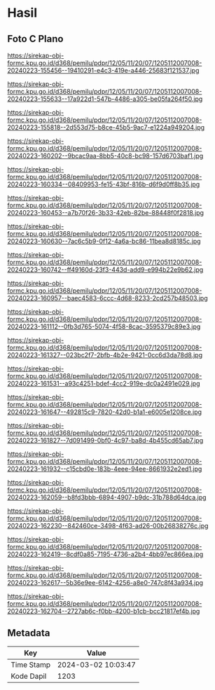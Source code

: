 # Hasil

## Foto C Plano

https://sirekap-obj-formc.kpu.go.id/d368/pemilu/pdpr/12/05/11/20/07/1205112007008-20240223-155456--19410291-e4c3-419e-a446-25683f121537.jpg

https://sirekap-obj-formc.kpu.go.id/d368/pemilu/pdpr/12/05/11/20/07/1205112007008-20240223-155633--17a922d1-547b-4486-a305-be05fa264f50.jpg

https://sirekap-obj-formc.kpu.go.id/d368/pemilu/pdpr/12/05/11/20/07/1205112007008-20240223-155818--2d553d75-b8ce-45b5-9ac7-e1224a949204.jpg

https://sirekap-obj-formc.kpu.go.id/d368/pemilu/pdpr/12/05/11/20/07/1205112007008-20240223-160202--9bcac9aa-8bb5-40c8-bc98-157d6703baf1.jpg

https://sirekap-obj-formc.kpu.go.id/d368/pemilu/pdpr/12/05/11/20/07/1205112007008-20240223-160334--08409953-fe15-43bf-816b-d6f9d0ff8b35.jpg

https://sirekap-obj-formc.kpu.go.id/d368/pemilu/pdpr/12/05/11/20/07/1205112007008-20240223-160453--a7b70f26-3b33-42eb-82be-88448f0f2818.jpg

https://sirekap-obj-formc.kpu.go.id/d368/pemilu/pdpr/12/05/11/20/07/1205112007008-20240223-160630--7ac6c5b9-0f12-4a6a-bc86-11bea8d8185c.jpg

https://sirekap-obj-formc.kpu.go.id/d368/pemilu/pdpr/12/05/11/20/07/1205112007008-20240223-160742--ff49160d-23f3-443d-add9-e994b22e9b62.jpg

https://sirekap-obj-formc.kpu.go.id/d368/pemilu/pdpr/12/05/11/20/07/1205112007008-20240223-160957--baec4583-6ccc-4d68-8233-2cd257b48503.jpg

https://sirekap-obj-formc.kpu.go.id/d368/pemilu/pdpr/12/05/11/20/07/1205112007008-20240223-161112--0fb3d765-5074-4f58-8cac-3595379c89e3.jpg

https://sirekap-obj-formc.kpu.go.id/d368/pemilu/pdpr/12/05/11/20/07/1205112007008-20240223-161327--023bc2f7-2bfb-4b2e-9421-0cc6d3da78d8.jpg

https://sirekap-obj-formc.kpu.go.id/d368/pemilu/pdpr/12/05/11/20/07/1205112007008-20240223-161531--a93c4251-bdef-4cc2-919e-dc0a2491e029.jpg

https://sirekap-obj-formc.kpu.go.id/d368/pemilu/pdpr/12/05/11/20/07/1205112007008-20240223-161647--492815c9-7820-42d0-b1a1-e6005e1208ce.jpg

https://sirekap-obj-formc.kpu.go.id/d368/pemilu/pdpr/12/05/11/20/07/1205112007008-20240223-161827--7d091499-0bf0-4c97-ba8d-4b455cd65ab7.jpg

https://sirekap-obj-formc.kpu.go.id/d368/pemilu/pdpr/12/05/11/20/07/1205112007008-20240223-161932--c15cbd0e-183b-4eee-94ee-8661932e2ed1.jpg

https://sirekap-obj-formc.kpu.go.id/d368/pemilu/pdpr/12/05/11/20/07/1205112007008-20240223-162059--b8fd3bbb-6894-4907-b9dc-31b788d64dca.jpg

https://sirekap-obj-formc.kpu.go.id/d368/pemilu/pdpr/12/05/11/20/07/1205112007008-20240223-162230--842460ce-3498-4f63-ad26-00b26838276c.jpg

https://sirekap-obj-formc.kpu.go.id/d368/pemilu/pdpr/12/05/11/20/07/1205112007008-20240223-162419--8cdf0a85-7195-4736-a2b4-4bb97ec866ea.jpg

https://sirekap-obj-formc.kpu.go.id/d368/pemilu/pdpr/12/05/11/20/07/1205112007008-20240223-162617--5b36e9ee-6142-4256-a8e0-747c8f43a934.jpg

https://sirekap-obj-formc.kpu.go.id/d368/pemilu/pdpr/12/05/11/20/07/1205112007008-20240223-162704--2727ab6c-f0bb-4200-b1cb-bcc21817ef4b.jpg


## Metadata

| Key        | Value               |
| ---------- | ------------------- |
| Time Stamp | 2024-03-02 10:03:47 |
| Kode Dapil | 1203                |



